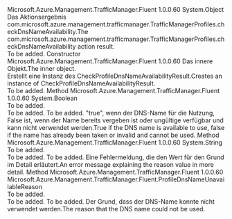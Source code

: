 <Type Name="CheckProfileDnsNameAvailabilityResult" FullName="Microsoft.Azure.Management.TrafficManager.Fluent.CheckProfileDnsNameAvailabilityResult">
  <TypeSignature Language="C#" Value="public class CheckProfileDnsNameAvailabilityResult" />
  <TypeSignature Language="ILAsm" Value=".class public auto ansi beforefieldinit CheckProfileDnsNameAvailabilityResult extends System.Object" />
  <TypeSignature Language="DocId" Value="T:Microsoft.Azure.Management.TrafficManager.Fluent.CheckProfileDnsNameAvailabilityResult" />
  <TypeSignature Language="VB.NET" Value="Public Class CheckProfileDnsNameAvailabilityResult" />
  <TypeSignature Language="F#" Value="type CheckProfileDnsNameAvailabilityResult = class" />
  <AssemblyInfo>
    <AssemblyName>Microsoft.Azure.Management.TrafficManager.Fluent</AssemblyName>
    <AssemblyVersion>1.0.0.60</AssemblyVersion>
  </AssemblyInfo>
  <Base>
    <BaseTypeName>System.Object</BaseTypeName>
  </Base>
  <Interfaces />
  <Docs>
    <summary>
             <span data-ttu-id="680d4-101">Das Aktionsergebnis com.microsoft.azure.management.trafficmanager.TrafficManagerProfiles.checkDnsNameAvailability.</span><span class="sxs-lookup"><span data-stu-id="680d4-101">The com.microsoft.azure.management.trafficmanager.TrafficManagerProfiles.checkDnsNameAvailability action result.</span></span>
             </summary>
    <remarks>To be added.</remarks>
  </Docs>
  <Members>
    <Member MemberName=".ctor">
      <MemberSignature Language="C#" Value="public CheckProfileDnsNameAvailabilityResult (Microsoft.Azure.Management.TrafficManager.Fluent.Models.TrafficManagerNameAvailabilityInner inner);" />
      <MemberSignature Language="ILAsm" Value=".method public hidebysig specialname rtspecialname instance void .ctor(class Microsoft.Azure.Management.TrafficManager.Fluent.Models.TrafficManagerNameAvailabilityInner inner) cil managed" />
      <MemberSignature Language="DocId" Value="M:Microsoft.Azure.Management.TrafficManager.Fluent.CheckProfileDnsNameAvailabilityResult.#ctor(Microsoft.Azure.Management.TrafficManager.Fluent.Models.TrafficManagerNameAvailabilityInner)" />
      <MemberSignature Language="VB.NET" Value="Public Sub New (inner As TrafficManagerNameAvailabilityInner)" />
      <MemberSignature Language="F#" Value="new Microsoft.Azure.Management.TrafficManager.Fluent.CheckProfileDnsNameAvailabilityResult : Microsoft.Azure.Management.TrafficManager.Fluent.Models.TrafficManagerNameAvailabilityInner -&gt; Microsoft.Azure.Management.TrafficManager.Fluent.CheckProfileDnsNameAvailabilityResult" Usage="new Microsoft.Azure.Management.TrafficManager.Fluent.CheckProfileDnsNameAvailabilityResult inner" />
      <MemberType>Constructor</MemberType>
      <AssemblyInfo>
        <AssemblyName>Microsoft.Azure.Management.TrafficManager.Fluent</AssemblyName>
        <AssemblyVersion>1.0.0.60</AssemblyVersion>
      </AssemblyInfo>
      <Parameters>
        <Parameter Name="inner" Type="Microsoft.Azure.Management.TrafficManager.Fluent.Models.TrafficManagerNameAvailabilityInner" />
      </Parameters>
      <Docs>
        <param name="inner"><span data-ttu-id="680d4-102">Das innere Objekt.</span><span class="sxs-lookup"><span data-stu-id="680d4-102">The inner object.</span></span></param>
        <summary>
             <span data-ttu-id="680d4-103">Erstellt eine Instanz des CheckProfileDnsNameAvailabilityResult.</span><span class="sxs-lookup"><span data-stu-id="680d4-103">Creates an instance of CheckProfileDnsNameAvailabilityResult.</span></span>
             </summary>
        <remarks>To be added.</remarks>
      </Docs>
    </Member>
    <Member MemberName="IsAvailable">
      <MemberSignature Language="C#" Value="public bool IsAvailable ();" />
      <MemberSignature Language="ILAsm" Value=".method public hidebysig instance bool IsAvailable() cil managed" />
      <MemberSignature Language="DocId" Value="M:Microsoft.Azure.Management.TrafficManager.Fluent.CheckProfileDnsNameAvailabilityResult.IsAvailable" />
      <MemberSignature Language="VB.NET" Value="Public Function IsAvailable () As Boolean" />
      <MemberSignature Language="F#" Value="member this.IsAvailable : unit -&gt; bool" Usage="checkProfileDnsNameAvailabilityResult.IsAvailable " />
      <MemberType>Method</MemberType>
      <AssemblyInfo>
        <AssemblyName>Microsoft.Azure.Management.TrafficManager.Fluent</AssemblyName>
        <AssemblyVersion>1.0.0.60</AssemblyVersion>
      </AssemblyInfo>
      <ReturnValue>
        <ReturnType>System.Boolean</ReturnType>
      </ReturnValue>
      <Parameters />
      <Docs>
        <summary>To be added.</summary>
        <returns>To be added.</returns>
        <remarks>To be added.</remarks>
        <return>
            <span data-ttu-id="680d4-104">"true", wenn der DNS-Name für die Nutzung, False ist, wenn der Name bereits vergeben ist oder ungültige verfügbar und kann nicht verwendet werden.</span><span class="sxs-lookup"><span data-stu-id="680d4-104">True if the DNS name is available to use, false if the name has already been taken or invalid and cannot be used.</span></span>
            </return>
      </Docs>
    </Member>
    <Member MemberName="Message">
      <MemberSignature Language="C#" Value="public string Message ();" />
      <MemberSignature Language="ILAsm" Value=".method public hidebysig instance string Message() cil managed" />
      <MemberSignature Language="DocId" Value="M:Microsoft.Azure.Management.TrafficManager.Fluent.CheckProfileDnsNameAvailabilityResult.Message" />
      <MemberSignature Language="VB.NET" Value="Public Function Message () As String" />
      <MemberSignature Language="F#" Value="member this.Message : unit -&gt; string" Usage="checkProfileDnsNameAvailabilityResult.Message " />
      <MemberType>Method</MemberType>
      <AssemblyInfo>
        <AssemblyName>Microsoft.Azure.Management.TrafficManager.Fluent</AssemblyName>
        <AssemblyVersion>1.0.0.60</AssemblyVersion>
      </AssemblyInfo>
      <ReturnValue>
        <ReturnType>System.String</ReturnType>
      </ReturnValue>
      <Parameters />
      <Docs>
        <summary>To be added.</summary>
        <returns>To be added.</returns>
        <remarks>To be added.</remarks>
        <return><span data-ttu-id="680d4-105">Eine Fehlermeldung, die den Wert für den Grund im Detail erläutert.</span><span class="sxs-lookup"><span data-stu-id="680d4-105">An error message explaining the reason value in more detail.</span></span></return>
      </Docs>
    </Member>
    <Member MemberName="Reason">
      <MemberSignature Language="C#" Value="public Microsoft.Azure.Management.TrafficManager.Fluent.ProfileDnsNameUnavailableReason Reason ();" />
      <MemberSignature Language="ILAsm" Value=".method public hidebysig instance class Microsoft.Azure.Management.TrafficManager.Fluent.ProfileDnsNameUnavailableReason Reason() cil managed" />
      <MemberSignature Language="DocId" Value="M:Microsoft.Azure.Management.TrafficManager.Fluent.CheckProfileDnsNameAvailabilityResult.Reason" />
      <MemberSignature Language="VB.NET" Value="Public Function Reason () As ProfileDnsNameUnavailableReason" />
      <MemberSignature Language="F#" Value="member this.Reason : unit -&gt; Microsoft.Azure.Management.TrafficManager.Fluent.ProfileDnsNameUnavailableReason" Usage="checkProfileDnsNameAvailabilityResult.Reason " />
      <MemberType>Method</MemberType>
      <AssemblyInfo>
        <AssemblyName>Microsoft.Azure.Management.TrafficManager.Fluent</AssemblyName>
        <AssemblyVersion>1.0.0.60</AssemblyVersion>
      </AssemblyInfo>
      <ReturnValue>
        <ReturnType>Microsoft.Azure.Management.TrafficManager.Fluent.ProfileDnsNameUnavailableReason</ReturnType>
      </ReturnValue>
      <Parameters />
      <Docs>
        <summary>To be added.</summary>
        <returns>To be added.</returns>
        <remarks>To be added.</remarks>
        <return><span data-ttu-id="680d4-106">Der Grund, dass der DNS-Name konnte nicht verwendet werden.</span><span class="sxs-lookup"><span data-stu-id="680d4-106">The reason that the DNS name could not be used.</span></span></return>
      </Docs>
    </Member>
  </Members>
</Type>